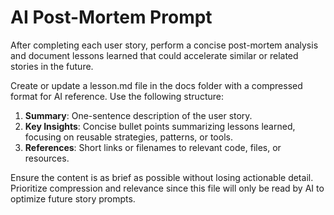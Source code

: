 # AI Post-Mortem Prompt

After completing each user story, perform a concise post-mortem analysis and document lessons learned that could accelerate similar or related stories in the future.

Create or update a lesson.md file in the docs folder with a compressed format for AI reference. Use the following structure:

1. **Summary**: One-sentence description of the user story.  
2. **Key Insights**: Concise bullet points summarizing lessons learned, focusing on reusable strategies, patterns, or tools.  
3. **References**: Short links or filenames to relevant code, files, or resources.

Ensure the content is as brief as possible without losing actionable detail. Prioritize compression and relevance since this file will only be read by AI to optimize future story prompts.
